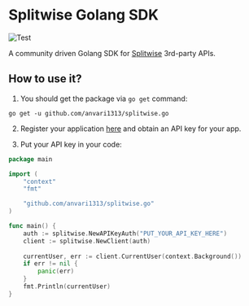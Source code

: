 # Splitwise Golang SDK

![Test](https://github.com/anvari1313/splitwise.go/actions/workflows/test.yml/badge.svg)

A community driven Golang SDK for [Splitwise](https://splitwise.com) 3rd-party APIs.

## How to use it?

1. You should get the package via ```go get``` command:

~~~
go get -u github.com/anvari1313/splitwise.go
~~~

2. Register your application [here](https://secure.splitwise.com/apps) and obtain an API key for your app. 

3. Put your API key in your code:
~~~go
package main

import (
	"context"
	"fmt"

	"github.com/anvari1313/splitwise.go"
)

func main() {
	auth := splitwise.NewAPIKeyAuth("PUT_YOUR_API_KEY_HERE")
	client := splitwise.NewClient(auth)
	
	currentUser, err := client.CurrentUser(context.Background())
	if err != nil {
		panic(err)
	}
	fmt.Println(currentUser)
}
~~~
